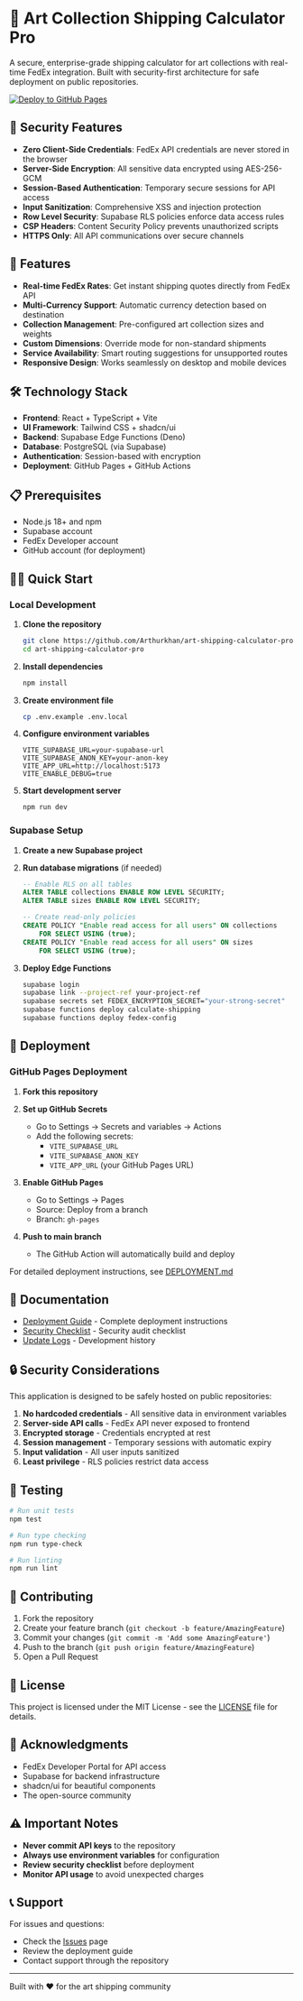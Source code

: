 # 🎨 Art Collection Shipping Calculator Pro

A secure, enterprise-grade shipping calculator for art collections with real-time FedEx integration. Built with security-first architecture for safe deployment on public repositories.

[![Deploy to GitHub Pages](https://github.com/Arthurkhan/art-shipping-calculator-pro/actions/workflows/deploy.yml/badge.svg)](https://github.com/Arthurkhan/art-shipping-calculator-pro/actions/workflows/deploy.yml)

## 🔐 Security Features

- **Zero Client-Side Credentials**: FedEx API credentials are never stored in the browser
- **Server-Side Encryption**: All sensitive data encrypted using AES-256-GCM
- **Session-Based Authentication**: Temporary secure sessions for API access
- **Input Sanitization**: Comprehensive XSS and injection protection
- **Row Level Security**: Supabase RLS policies enforce data access rules
- **CSP Headers**: Content Security Policy prevents unauthorized scripts
- **HTTPS Only**: All API communications over secure channels

## 🚀 Features

- **Real-time FedEx Rates**: Get instant shipping quotes directly from FedEx API
- **Multi-Currency Support**: Automatic currency detection based on destination
- **Collection Management**: Pre-configured art collection sizes and weights
- **Custom Dimensions**: Override mode for non-standard shipments
- **Service Availability**: Smart routing suggestions for unsupported routes
- **Responsive Design**: Works seamlessly on desktop and mobile devices

## 🛠️ Technology Stack

- **Frontend**: React + TypeScript + Vite
- **UI Framework**: Tailwind CSS + shadcn/ui
- **Backend**: Supabase Edge Functions (Deno)
- **Database**: PostgreSQL (via Supabase)
- **Authentication**: Session-based with encryption
- **Deployment**: GitHub Pages + GitHub Actions

## 📋 Prerequisites

- Node.js 18+ and npm
- Supabase account
- FedEx Developer account
- GitHub account (for deployment)

## 🏃‍♂️ Quick Start

### Local Development

1. **Clone the repository**
   ```bash
   git clone https://github.com/Arthurkhan/art-shipping-calculator-pro.git
   cd art-shipping-calculator-pro
   ```

2. **Install dependencies**
   ```bash
   npm install
   ```

3. **Create environment file**
   ```bash
   cp .env.example .env.local
   ```

4. **Configure environment variables**
   ```env
   VITE_SUPABASE_URL=your-supabase-url
   VITE_SUPABASE_ANON_KEY=your-anon-key
   VITE_APP_URL=http://localhost:5173
   VITE_ENABLE_DEBUG=true
   ```

5. **Start development server**
   ```bash
   npm run dev
   ```

### Supabase Setup

1. **Create a new Supabase project**

2. **Run database migrations** (if needed)
   ```sql
   -- Enable RLS on all tables
   ALTER TABLE collections ENABLE ROW LEVEL SECURITY;
   ALTER TABLE sizes ENABLE ROW LEVEL SECURITY;
   
   -- Create read-only policies
   CREATE POLICY "Enable read access for all users" ON collections
       FOR SELECT USING (true);
   CREATE POLICY "Enable read access for all users" ON sizes
       FOR SELECT USING (true);
   ```

3. **Deploy Edge Functions**
   ```bash
   supabase login
   supabase link --project-ref your-project-ref
   supabase secrets set FEDEX_ENCRYPTION_SECRET="your-strong-secret"
   supabase functions deploy calculate-shipping
   supabase functions deploy fedex-config
   ```

## 🚀 Deployment

### GitHub Pages Deployment

1. **Fork this repository**

2. **Set up GitHub Secrets**
   - Go to Settings → Secrets and variables → Actions
   - Add the following secrets:
     - `VITE_SUPABASE_URL`
     - `VITE_SUPABASE_ANON_KEY`
     - `VITE_APP_URL` (your GitHub Pages URL)

3. **Enable GitHub Pages**
   - Go to Settings → Pages
   - Source: Deploy from a branch
   - Branch: `gh-pages`

4. **Push to main branch**
   - The GitHub Action will automatically build and deploy

For detailed deployment instructions, see [DEPLOYMENT.md](./DEPLOYMENT.md)

## 📖 Documentation

- [Deployment Guide](./DEPLOYMENT.md) - Complete deployment instructions
- [Security Checklist](./SECURITY_CHECKLIST.md) - Security audit checklist
- [Update Logs](./UPDATE_LOGS/) - Development history

## 🔒 Security Considerations

This application is designed to be safely hosted on public repositories:

1. **No hardcoded credentials** - All sensitive data in environment variables
2. **Server-side API calls** - FedEx API never exposed to frontend
3. **Encrypted storage** - Credentials encrypted at rest
4. **Session management** - Temporary sessions with automatic expiry
5. **Input validation** - All user inputs sanitized
6. **Least privilege** - RLS policies restrict data access

## 🧪 Testing

```bash
# Run unit tests
npm test

# Run type checking
npm run type-check

# Run linting
npm run lint
```

## 🤝 Contributing

1. Fork the repository
2. Create your feature branch (`git checkout -b feature/AmazingFeature`)
3. Commit your changes (`git commit -m 'Add some AmazingFeature'`)
4. Push to the branch (`git push origin feature/AmazingFeature`)
5. Open a Pull Request

## 📝 License

This project is licensed under the MIT License - see the [LICENSE](LICENSE) file for details.

## 🙏 Acknowledgments

- FedEx Developer Portal for API access
- Supabase for backend infrastructure
- shadcn/ui for beautiful components
- The open-source community

## ⚠️ Important Notes

- **Never commit API keys** to the repository
- **Always use environment variables** for configuration
- **Review security checklist** before deployment
- **Monitor API usage** to avoid unexpected charges

## 📞 Support

For issues and questions:
- Check the [Issues](https://github.com/Arthurkhan/art-shipping-calculator-pro/issues) page
- Review the deployment guide
- Contact support through the repository

---

Built with ❤️ for the art shipping community
